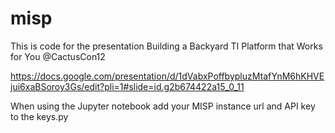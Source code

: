 # misp


This is code for the presentation Building a Backyard TI Platform that Works for You @CactusCon12

https://docs.google.com/presentation/d/1dVabxPoffbypluzMtafYnM6hKHVEjui6xaBSoroy3Gs/edit?pli=1#slide=id.g2b674422a15_0_11


When using the Jupyter notebook add your MISP instance url and API key to the keys.py

